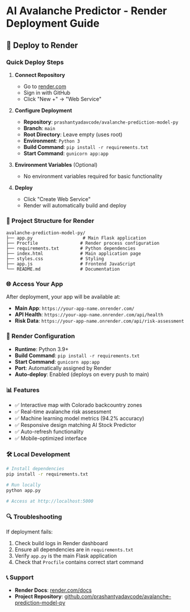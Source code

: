 # AI Avalanche Predictor - Render Deployment Guide

## 🚀 Deploy to Render

### Quick Deploy Steps

1. **Connect Repository**
   - Go to [render.com](https://render.com)
   - Sign in with GitHub
   - Click "New +" → "Web Service"

2. **Configure Deployment**
   - **Repository**: `prashantyadavcode/avalanche-prediction-model-py`
   - **Branch**: `main`
   - **Root Directory**: Leave empty (uses root)
   - **Environment**: `Python 3`
   - **Build Command**: `pip install -r requirements.txt`
   - **Start Command**: `gunicorn app:app`

3. **Environment Variables** (Optional)
   - No environment variables required for basic functionality

4. **Deploy**
   - Click "Create Web Service"
   - Render will automatically build and deploy

### 📁 Project Structure for Render

```
avalanche-prediction-model-py/
├── app.py                   # Main Flask application
├── Procfile                # Render process configuration
├── requirements.txt        # Python dependencies
├── index.html              # Main application page
├── styles.css              # Styling
├── app.js                  # Frontend JavaScript
└── README.md               # Documentation
```

### 🌐 Access Your App

After deployment, your app will be available at:
- **Main App**: `https://your-app-name.onrender.com/`
- **API Health**: `https://your-app-name.onrender.com/api/health`
- **Risk Data**: `https://your-app-name.onrender.com/api/risk-assessment`

### 🔧 Render Configuration

- **Runtime**: Python 3.9+
- **Build Command**: `pip install -r requirements.txt`
- **Start Command**: `gunicorn app:app`
- **Port**: Automatically assigned by Render
- **Auto-deploy**: Enabled (deploys on every push to main)

### 📊 Features

- ✅ Interactive map with Colorado backcountry zones
- ✅ Real-time avalanche risk assessment
- ✅ Machine learning model metrics (94.2% accuracy)
- ✅ Responsive design matching AI Stock Predictor
- ✅ Auto-refresh functionality
- ✅ Mobile-optimized interface

### 🛠️ Local Development

```bash
# Install dependencies
pip install -r requirements.txt

# Run locally
python app.py

# Access at http://localhost:5000
```

### 🔍 Troubleshooting

If deployment fails:
1. Check build logs in Render dashboard
2. Ensure all dependencies are in `requirements.txt`
3. Verify `app.py` is the main Flask application
4. Check that `Procfile` contains correct start command

### 📞 Support

- **Render Docs**: [render.com/docs](https://render.com/docs)
- **Project Repository**: [github.com/prashantyadavcode/avalanche-prediction-model-py](https://github.com/prashantyadavcode/avalanche-prediction-model-py)
